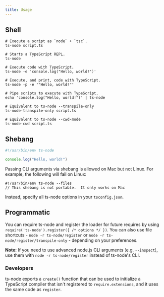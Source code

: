 ```yaml
---
title: Usage
---
```


## Shell

```shell
# Execute a script as `node` + `tsc`.
ts-node script.ts

# Starts a TypeScript REPL.
ts-node

# Execute code with TypeScript.
ts-node -e 'console.log("Hello, world!")'

# Execute, and print, code with TypeScript.
ts-node -p -e '"Hello, world!"'

# Pipe scripts to execute with TypeScript.
echo 'console.log("Hello, world!")' | ts-node

# Equivalent to ts-node --transpile-only
ts-node-transpile-only script.ts

# Equivalent to ts-node --cwd-mode
ts-node-cwd script.ts
```

## Shebang

```typescript
#!/usr/bin/env ts-node

console.log("Hello, world!")
```

Passing CLI arguments via shebang is allowed on Mac but not Linux.  For example, the following will fail on Linux:

```
#!/usr/bin/env ts-node --files
// This shebang is not portable.  It only works on Mac
```

Instead, specify all ts-node options in your `tsconfig.json`.

## Programmatic

You can require ts-node and register the loader for future requires by using `require('ts-node').register({ /* options */ })`. You can also use file shortcuts - `node -r ts-node/register` or `node -r ts-node/register/transpile-only` - depending on your preferences.

**Note:** If you need to use advanced node.js CLI arguments (e.g. `--inspect`), use them with `node -r ts-node/register` instead of ts-node's CLI.

### Developers

ts-node exports a `create()` function that can be used to initialize a TypeScript compiler that isn't registered to `require.extensions`, and it uses the same code as `register`.
